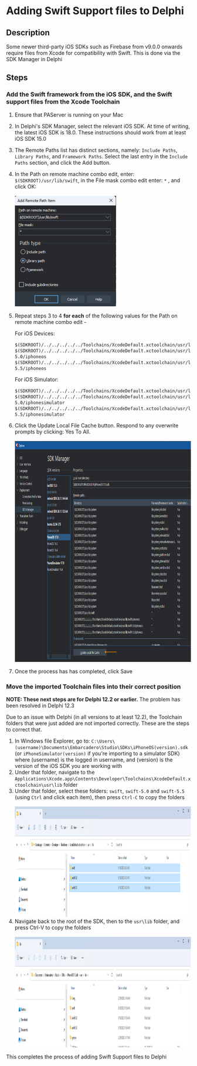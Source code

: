 # Adding Swift Support files to Delphi

## Description

Some newer third-party iOS SDKs such as Firebase from v9.0.0 onwards require files from Xcode for compatibility with Swift. This is done via the SDK Manager in Delphi

## Steps

### Add the Swift framework from the iOS SDK, and the Swift support files from the Xcode Toolchain

1. Ensure that PAServer is running on your Mac
2. In Delphi's SDK Manager, select the relevant iOS SDK. At time of writing, the latest iOS SDK is 18.0. These instructions should work from at least iOS SDK 15.0
3. The Remote Paths list has distinct sections, namely: `Include Paths`, `Library Paths`, and `Framework Paths`. Select the last entry in the `Include Paths` section, and click the Add button.
4. In the Path on remote machine combo edit, enter: `$(SDKROOT)/usr/lib/swift`, in the File mask combo edit enter: `*` , and click OK:<br><br>
   <img src="../../Screenshots/AddRemotePathItem.png" alt="logo" height="300">
5. Repeat steps 3 to 4 **for each** of the following values for the Path on remote machine combo edit - 
   
   For iOS Devices:
   ```
   $(SDKROOT)/../../../../../Toolchains/XcodeDefault.xctoolchain/usr/lib/swift/iphoneos
   $(SDKROOT)/../../../../../Toolchains/XcodeDefault.xctoolchain/usr/lib/swift-5.0/iphoneos
   $(SDKROOT)/../../../../../Toolchains/XcodeDefault.xctoolchain/usr/lib/swift-5.5/iphoneos
   ```
   For iOS Simulator:
   ```
   $(SDKROOT)/../../../../../Toolchains/XcodeDefault.xctoolchain/usr/lib/swift/iphonesimulator
   $(SDKROOT)/../../../../../Toolchains/XcodeDefault.xctoolchain/usr/lib/swift-5.0/iphonesimulator
   $(SDKROOT)/../../../../../Toolchains/XcodeDefault.xctoolchain/usr/lib/swift-5.5/iphonesimulator
   ```

6. Click the Update Local File Cache button. Respond to any overwrite prompts by clicking: Yes To All.<br><br>
   <img src="../../Screenshots/PathsAddedUpdateLocalFileCache.png" alt="logo" height="600">
7. Once the process has has completed, click Save

### Move the imported Toolchain files into their correct position

**NOTE: These next steps are for Delphi 12.2 or earlier.** The problem has been resolved in Delphi 12.3

Due to an issue with Delphi (in all versions to at least 12.2), the Toolchain folders that were just added are not imported correctly. These are the steps to correct that.

1. In Windows file Explorer, go to: `C:\Users\(username)\Documents\Embarcadero\Studio\SDKs\iPhoneOS(version).sdk` (or `iPhoneSimulator(version)` if you're importing to a simulator SDK) where (username) is the logged in username, and (version) is the version of the iOS SDK you are working with
2. Under that folder, navigate to the `Applications\Xcode.app\Contents\Developer\Toolchains\XcodeDefault.xctoolchain\usr\lib` folder
3. Under that folder, select these folders: `swift`, `swift-5.0` and `swift-5.5` (using `Ctrl` and click each item), then press `Ctrl-C` to copy the folders<br><br>
    <img src="../../Screenshots/SwiftFoldersSelected.png" alt="logo" height="300">
4. Navigate back to the root of the SDK, then to the `usr\lib` folder, and press Ctrl-V to copy the folders<br><br>
   <img src="../../Screenshots/SwiftFoldersCopied.png" alt="logo" height="300">
   
This completes the process of adding Swift Support files to Delphi